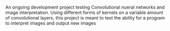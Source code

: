 An ongoing development project testing Convolutional nueral networks and image interpretation. Using different forms of kernels on a variable amount of convolutional layers, this project is meant to test the ability for a program to interpret images and output new images

